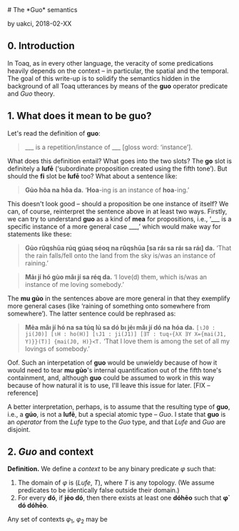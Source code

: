 <title>The Guo semantics</title>
# The *Guo* semantics

by uakci, 2018-02-XX

## 0. Introduction
In Toaq, as in every other language, the veracity of some predications heavily depends on the context – in particular, the spatial and the temporal. The goal of this write-up is to solidify the semantics hidden in the background of all Toaq utterances by means of the **guo** operator predicate and *Guo* theory.

## 1. What does it mean to be **guo**?

Let's read the definition of **guo**:

> \_\_\_ is a repetition/instance of \_\_\_ [gloss word: ‘instance’].

What does this definition entail? What goes into the two slots? The **go** slot is definitely a **lufē** (‘subordinate proposition created using the fifth tone’). But should the **fi** slot be **lufē** too? What about a sentence like:

> **Gủo hôa na hôa da.**
> ‘**Hoa**-ing is an instance of **hoa**-ing.’

This doesn't look good – should a proposition be one instance of itself? We can, of course, reinterpret the sentence above in at least two ways. Firstly, we can try to understand **guo** as a kind of **mea** for propositions, i.e., ‘\_\_\_ is a specific instance of a more general case \_\_\_,’ which would make way for statements like these:

> **Gủo rûqshūa rúq gúaq séoq na rûqshūa [sa ráı sa ráı sa ráı] da.**
> ‘That the rain falls/fell onto the land from the sky is/was an instance of raining.’

> **Mảı jí hó gùo mâı jí sa réq da.**
> ‘I love(d) them, which is/was an instance of me loving somebody.’

The **mu gủo** in the sentences above are more general in that they exemplify more general cases (like ‘raining of something onto somewhere from somewhere’). The latter sentence could be rephrased as:

> **Mẻa mâı jí hó na sa túq lủ sa dó bı jẻı mâı jí dó na hóa da.**
> `[ιJ0 : ji(J0)] [ιH : ho(H)] [ιJ1 : ji(J1)] [∃T : tuq∘{λX ∃Y X={mai(J1, Y)}}(T)] {mai(J0, H)}≺T.`
> ‘That I love them is among the set of all my lovings of somebody.’

Oof. Such an interpetation of **guo** would be unwieldy because of how it would need to tear **mu gủo**'s internal quantification out of the fifth tone's containment, and, although **guo** could be assumed to work in this way because of how natural it is to use, I'll leave this issue for later. [FIX – reference]

A better interpretation, perhaps, is to assume that the resulting type of **guo**, i.e., a **gúo**, is not a **lufē**, but a special atomic type – *Guo*. I state that **guo** is an *operator* from the *Lufe* type to the *Guo* type, and that *Lufe* and *Guo* are disjoint.

## 2. *Guo* and context
<b>Definition.</b> We define a *context* to be any binary predicate *φ* such that:
1. The domain of *φ* is (*Lufe*, *T*), where *T* is any topology. (We assume predicates to be identically false outside their domain.)
2. For every **dó**, if **jẻo dó**, then there exists at least one **dóhēo** such that **φ̉ dó dóhēo**.

Any set of contexts *φ*<sub>1</sub>, *φ*<sub>2</sub> may be 
